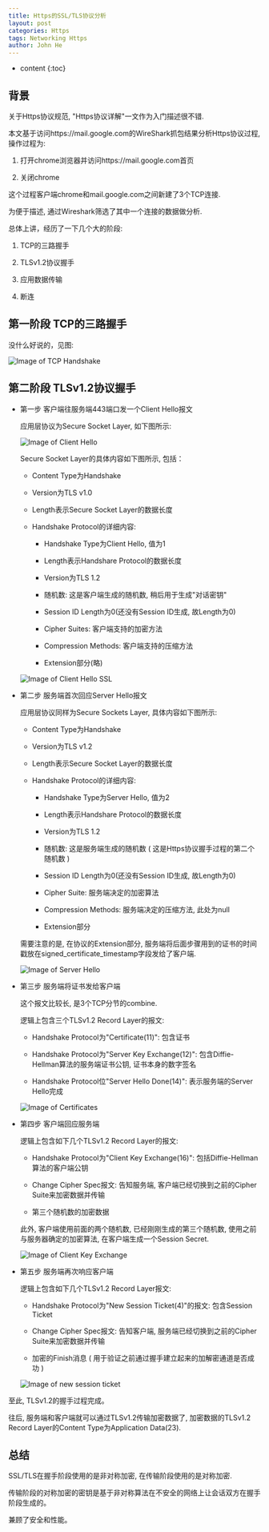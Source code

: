 ```yaml
---
title: Https的SSL/TLS协议分析
layout: post
categories: Https
tags: Networking Https
author: John He
---
```


* content
{:toc}

## 背景

关于Https协议规范, "Https协议详解"一文作为入门描述很不错.

本文基于访问https://mail.google.com的WireShark抓包结果分析Https协议过程, 操作过程为:

1. 打开chrome浏览器并访问https://mail.google.com首页

2. 关闭chrome

这个过程客户端chrome和mail.google.com之间新建了3个TCP连接.

为便于描述, 通过Wireshark筛选了其中一个连接的数据做分析.

总体上讲，经历了一下几个大的阶段:

1. TCP的三路握手

2. TLSv1.2协议握手

3. 应用数据传输

4. 断连

## 第一阶段 TCP的三路握手

没什么好说的，见图:


![Image of TCP Handshake](http://johnhx.github.io/img/https/tcp_handshake.png)


## 第二阶段 TLSv1.2协议握手

- 第一步 客户端往服务端443端口发一个Client Hello报文

  应用层协议为Secure Socket Layer, 如下图所示:


  ![Image of Client Hello](http://johnhx.github.io/img/https/client_hello.png)


  Secure Socket Layer的具体内容如下图所示, 包括：

  - Content Type为Handshake

  - Version为TLS v1.0

  - Length表示Secure Socket Layer的数据长度
  
  - Handshake Protocol的详细内容:
  
    - Handshake Type为Client Hello, 值为1

    - Length表示Handshare Protocol的数据长度
 
    - Version为TLS 1.2

    - 随机数: 这是客户端生成的随机数, 稍后用于生成"对话密钥"

    - Session ID Length为0(还没有Session ID生成, 故Length为0)

    - Cipher Suites: 客户端支持的加密方法

    - Compression Methods: 客户端支持的压缩方法

    - Extension部分(略)


  ![Image of Client Hello SSL](http://johnhx.github.io/img/https/client_hello_ssl.png)


- 第二步 服务端首次回应Server Hello报文

  应用层协议同样为Secure Sockets Layer, 具体内容如下图所示:

  - Content Type为Handshake

  - Version为TLS v1.2

  - Length表示Secure Socket Layer的数据长度

  - Handshake Protocol的详细内容:

    - Handshake Type为Server Hello, 值为2

    - Length表示Handshare Protocol的数据长度

    - Version为TLS 1.2

    - 随机数: 这是服务端生成的随机数 ( 这是Https协议握手过程的第二个随机数 )

    - Session ID Length为0(还没有Session ID生成, 故Length为0)

    - Cipher Suite: 服务端决定的加密算法

    - Compression Methods: 服务端决定的压缩方法, 此处为null

    - Extension部分

  需要注意的是, 在协议的Extension部分, 服务端将后面步骤用到的证书的时间戳放在signed_certificate_timestamp字段发给了客户端.


  ![Image of Server Hello](http://johnhx.github.io/img/https/server_hello.png)


- 第三步 服务端将证书发给客户端

  这个报文比较长, 是3个TCP分节的combine.

  逻辑上包含三个TLSv1.2 Record Layer的报文:

  - Handshake Protocol为"Certificate(11)": 包含证书
  
  - Handshake Protocol为"Server Key Exchange(12)": 包含Diffie-Hellman算法的服务端证书公钥, 证书本身的数字签名

  - Handshake Protocol位"Server Hello Done(14)": 表示服务端的Server Hello完成

  
  ![Image of Certificates](http://johnhx.github.io/img/https/certificates.png)


- 第四步 客户端回应服务端

  
  逻辑上包含如下几个TLSv1.2 Record Layer的报文:

  - Handshake Protocol为"Client Key Exchange(16)": 包括Diffie-Hellman算法的客户端公钥

  - Change Cipher Spec报文: 告知服务端, 客户端已经切换到之前的Cipher Suite来加密数据并传输

  - 第三个随机数的加密数据

  此外, 客户端使用前面的两个随机数, 已经刚刚生成的第三个随机数, 使用之前与服务器确定的加密算法, 在客户端生成一个Session Secret.


  ![Image of Client Key Exchange](http://johnhx.github.io/img/https/client_key_exchange.png)


- 第五步 服务端再次响应客户端

  逻辑上包含如下几个TLSv1.2 Record Layer报文:

  - Handshake Protocol为"New Session Ticket(4)"的报文: 包含Session Ticket
  
  - Change Cipher Spec报文: 告知客户端, 服务端已经切换到之前的Cipher Suite来加密数据并传输
  
  - 加密的Finish消息 ( 用于验证之前通过握手建立起来的加解密通道是否成功 )


  ![Image of new session ticket](http://johnhx.github.io/img/https/new_session_ticket.png)


至此, TLSv1.2的握手过程完成。

往后, 服务端和客户端就可以通过TLSv1.2传输加密数据了, 加密数据的TLSv1.2 Record Layer的Content Type为Application Data(23).


## 总结

SSL/TLS在握手阶段使用的是非对称加密, 在传输阶段使用的是对称加密.

传输阶段的对称加密的密钥是基于非对称算法在不安全的网络上让会话双方在握手阶段生成的。

兼顾了安全和性能。

